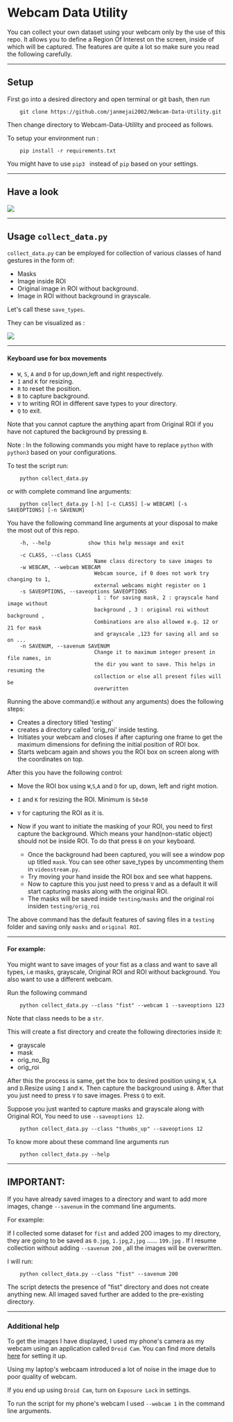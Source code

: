 # Webcam Data Utility

You can collect your own dataset using your webcam only by the use of this repo. It allows you to define a Region Of Interest on the screen, inside of which will be captured. The features are quite a lot so make sure you read the following carefully.

------------------------------

## Setup

First go into a desired directory and open terminal or git bash, then run

        git clone https://github.com/janmejai2002/Webcam-Data-Utility.git
        
Then change directory to Webcam-Data-Utililty and proceed as follows.

To setup your environment run :

        pip install -r requirements.txt

You might have to use `pip3 ` instead of `pip` based on your settings.

------------------------------

## Have a look

![](https://github.com/janmejai2002/Webcam-Data-Utility/blob/master/assets/gif2.gif)

------------------------------

## Usage `collect_data.py`

`collect_data.py` can be employed for collection of various classes of hand gestures in the form of:
-  Masks
-  Image inside ROI
-  Original image in ROI without background.
-  Image in ROI without background in grayscale.

Let's call these `save_types`.

They can be visualized as :

![](https://github.com/janmejai2002/Hand-Gesture-Control/blob/master/assets/collage.jpg)

------------------------------

#### Keyboard use for box movements

- `W`, `S`, `A` and `D` for up,down,left and right respectively.
- `I` and `K` for resizing.
- `R` to reset the position.
- `B` to capture background.
- `V` to writing ROI in different save types to your directory.
- `Q` to exit.


Note that you cannot capture the anything apart from Original ROI if you have not captured the background by pressing `B`.

Note : In the following commands you might have to replace `python` with `python3` based on your configurations.

To test the script run:

        python collect_data.py

or with complete command line arguments:

        python collect_data.py [-h] [-c CLASS] [-w WEBCAM] [-s SAVEOPTIONS] [-n SAVENUM]
  
        
 You have the following command line arguments at your disposal to make the most out of this repo.

        -h, --help            show this help message and exit

        -c CLASS, --class CLASS
                                Name class directory to save images to
        -w WEBCAM, --webcam WEBCAM
                                Webcam source, if 0 does not work try changing to 1,
                                external webcams might register on 1
        -s SAVEOPTIONS, --saveoptions SAVEOPTIONS
                                 1 : for saving mask, 2 : grayscale hand image without
                                background , 3 : original roi without background ,
                                Combinations are also allowed e.g. 12 or 21 for mask
                                and grayscale ,123 for saving all and so on ...
        -n SAVENUM, --savenum SAVENUM
                                Change it to maximum integer present in file names, in
                                the dir you want to save. This helps in resuming the
                                collection or else all present files will be
                                overwritten


Running the above command(i.e without any arguments) does the following steps:

- Creates a directory titled 'testing'
- creates a directory called 'orig_roi' inside testing.
- Initiates your webcam and closes if after capturing one frame to get the maximum dimensions for defining the initial position of ROI box.
- Starts webcam again and shows you the ROI box on screen along with the coordinates on top.

After this you have the following control:

- Move the ROI box using `W`,`S`,`A` and `D` for up, down, left and right motion.
- `I` and `K` for resizing the ROI. Minimum is `50x50`
- `V` for capturing the ROI as it is.

- Now if you want to initiate the masking of your ROI, you need to first capture the background. Which means your hand(non-static object) should not be inside ROI. To do that press `B` on your keyboard.


   - Once the background had been captured, you will see a window pop up titled `mask`. You can see other save_types by uncommenting them in `videostream.py`.
   - Try moving your hand inside the ROI box and see what happens.
   - Now to capture this you just need to press `V` and as a default it will start capturing masks along with the original ROI.
   - The masks will be saved inside `testing/masks` and the original roi insiden `testing/orig_roi`


The above command has the default features of saving files in a `testing` folder and saving only `masks` and `original ROI`.

------------------------------

#### For example:

You might want to save images of your fist as a class and want to save all types, i.e masks, grayscale, Original ROI and ROI without background. You also want to use a different webcam.

Run the following command

        python collect_data.py --class "fist" --webcam 1 --saveoptions 123

Note that class needs to be a `str`.

This will create a fist directory and create the following directories inside it:
- grayscale
- mask
- orig_no_Bg
- orig_roi

After this the process is same, get the box to desired position using `W`, `S`,`A` and `D`.Resize using `I` and `K`. Then capture the background using `B`. After that you just need to press `V` to save images. Press `Q` to exit.

Suppose you just wanted to capture masks and grayscale along with Original ROI, You need to use `--saveoptions 12`.

        python collect_data.py --class "thumbs_up" --saveoptions 12

To know more about these command line arguments run

        python collect_data.py --help

------------------------------

## IMPORTANT:

If you have already saved images to a directory and want to add more images, change `--savenum` in the command line arguments.

For example:

If I collected some dataset for `fist` and added 200 images to my directory, they are going to be saved as `0.jpg`, `1.jpg`,`2,jpg` ...... `199.jpg` . If I resume collection without adding `--savenum 200` ,  all the images will be overwritten.

I will run:

        python collect_data.py --class "fist" --savenum 200

The script detects the presence of "fist" directory and does not create anything new. All imaged saved further are added to the pre-existing directory.

------------------------------

### Additional help

To get the images I have displayed, I used my phone's camera as my webcam using an application called `Droid Cam`. You can find more details [here](https://www.dev47apps.com/) for setting it up.

Using my laptop's webcaam introduced a lot of noise in the image due to poor quality of webcam.

If you end up using `Droid Cam`, turn on `Exposure Lock` in settings.

To run the script for my phone's webcam I used `--webcam 1` in the command line arguments.

